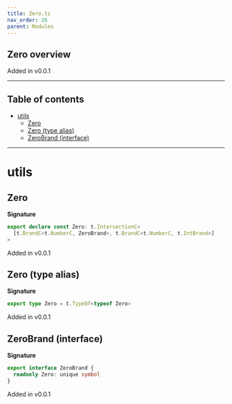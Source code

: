 ```yaml
---
title: Zero.ts
nav_order: 26
parent: Modules
---
```


## Zero overview

Added in v0.0.1

---

<h2 class="text-delta">Table of contents</h2>

- [utils](#utils)
  - [Zero](#zero)
  - [Zero (type alias)](#zero-type-alias)
  - [ZeroBrand (interface)](#zerobrand-interface)

---

# utils

## Zero

**Signature**

```ts
export declare const Zero: t.IntersectionC<
  [t.BrandC<t.NumberC, ZeroBrand>, t.BrandC<t.NumberC, t.IntBrand>]
>
```

Added in v0.0.1

## Zero (type alias)

**Signature**

```ts
export type Zero = t.TypeOf<typeof Zero>
```

Added in v0.0.1

## ZeroBrand (interface)

**Signature**

```ts
export interface ZeroBrand {
  readonly Zero: unique symbol
}
```

Added in v0.0.1
